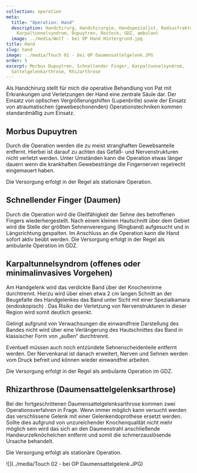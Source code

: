 ```yaml
---
collection: operation
meta:
  title: "Operation: Hand"
  description: Handchirurg, Handchirurgie, Handspezialist, Radiusfraktur,
    Karpaltunnelsyndrom, Dupuytren, Rostock, GDZ, ambulant
  image: ../media/Wolf - bei OP Hand Hintergrund.jpg
title: Hand
slug: hand
image: ../media/Touch 01 - bei OP Daumensattelgelenk.JPG
order: 5
excerpt: Morbus Dupuytren, Schnellender Finger, Karpaltunnelsyndrom,
  Sattelgelenkarthrose, Rhizarthrose
---
```

Als Handchirurg stellt für mich die operative Behandlung von Pat mit Erkrankungen und Verletzungen der Hand eine zentrale Säule dar. Der Einsatz von optischen Vergrößerungshilfen (Lupenbrille) sowie der Einsatz von atraumatischen (gewebeschonenden) Operationstechniken kommen standardmäßig zum Einsatz.

## Morbus Dupuytren

Durch die Operation werden die zu meist stranghaften Gewebsanteile entfernt. Hierbei ist darauf zu achten das Gefäß- und Nervenstrukturen nicht verletzt werden. Unter Umständen kann die Operation etwas länger dauern wenn die krankhaften Gewebestränge die Fingernerven regelrecht eingemauert haben. 

Die Versorgung erfolgt in der Regel als stationäre Operation. 

## Schnellender Finger (Daumen)

Durch die Operation wird die Gleitfähigkeit der Sehne des betroffenen Fingers wiederhergestellt. Nach einem kleinen Hautschnitt über dem Gebiet wird die Stelle der größten Sehnenverengung (Ringband) aufgesucht und in Längsrichtung gespalten. Im Anschluss an die Operation kann die Hand sofort aktiv beübt werden. Die Versorgung erfolgt in der Regel als ambulante Operation im GDZ. 

## Karpaltunnelsyndrom (offenes oder minimalinvasives Vorgehen)

Am Handgelenk wird das verdickte Band über der Knochenrinne durchtrennt. Hierzu wird über einen etwa 2 cm langen Schnitt an der Beugefalte des Handgelenkes das Band unter Sicht mit einer Spezialkamara (endoskopisch) . Das Risiko der Verletzung von Nervenstrukturen in dieser Region wird somit deutlich gesenkt. 

Gelingt aufgrund von Verwachsungen die einwandfreie Darstellung des Bandes nicht wird über eine Verlängerung des Hautschnittes das Band in klassischer Form von „außen“ durchtrennt. 

Eventuell müssen auch noch entzündete Sehnenscheidenteile entfernt werden. Der Nervenkanal ist danach erweitert, Nerven und Sehnen werden vom Druck befreit und können wieder einwandfrei arbeiten. 

Die Versorgung erfolgt in der Regel als ambulante Operation im GDZ. 

## Rhizarthrose (Daumensattelgelenksarthrose)

Bei der fortgeschrittenen Daumensattelgelenksarthrose kommen zwei Operationsverfahren in Frage. Wenn immer möglich kann versucht werden das verschlissene Gelenk mit einer Gelenkendoprothese ersetzt werden. Sollte dies aufgrund von unzureichender Knochenqualität nicht mehr möglich sein wird das sich an den Daumenstrahl anschließende Handwurzelknöchelchen entfernt und somit die schmerzauslösende Ursache behandelt. 

Die Versorgung erfolgt als stationäre Operation.

![](../media/Touch 02 - bei OP Daumensattelgelenk.JPG)